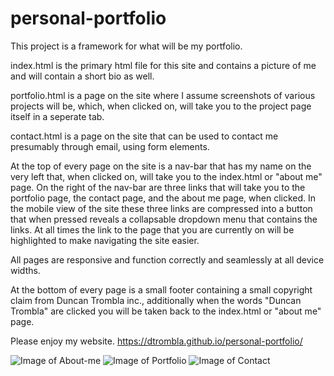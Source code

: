 # personal-portfolio
This project is a framework for what will be my portfolio.

index.html is the primary html file for this site and contains a picture of me and will contain a short bio as well.

portfolio.html is a page on the site where I assume screenshots of various projects will be, which, when clicked on, will take you to the project page itself in a seperate tab.

contact.html is a page on the site that can be used to contact me presumably through email, using form elements.

At the top of every page on the site is a nav-bar that has my name on the very left that, when clicked on, will take you to the index.html or "about me" page. On the right of the nav-bar are three links that will take you to the portfolio page, the contact page, and the about me page, when clicked. In the mobile view of the site these three links are compressed into a button that when pressed reveals a collapsable dropdown menu that contains the links. At all times the link to the page that you are currently on will be highlighted to make navigating the site easier.

All pages are responsive and function correctly and seamlessly at all device widths.

At the bottom of every page is a small footer containing a small copyright claim from Duncan Trombla inc., additionally when the words "Duncan Trombla" are clicked you will be taken back to the index.html or "about me" page.

Please enjoy my website.
https://dtrombla.github.io/personal-portfolio/

![Image of About-me](https://DTrombla.github.com/images/about-me.png)
![Image of Portfolio](https://DTrombla.github.com/images/Portfolio.png)
![Image of Contact](https://DTrombla.github.com/images/Contact.png)

